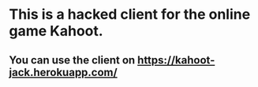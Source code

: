 # This is a hacked client for the online game Kahoot.
## You can use the client on https://kahoot-jack.herokuapp.com/